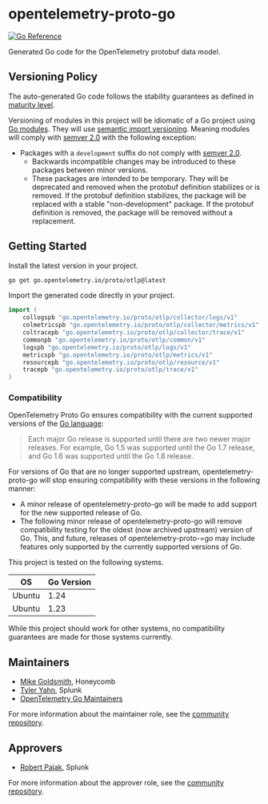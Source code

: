 # opentelemetry-proto-go

[![Go Reference](https://pkg.go.dev/badge/go.opentelemetry.io/proto/otlp.svg)](https://pkg.go.dev/go.opentelemetry.io/proto/otlp)

Generated Go code for the OpenTelemetry protobuf data model.

## Versioning Policy

The auto-generated Go code follows the stability guarantees as defined in
[maturity
level](https://github.com/open-telemetry/opentelemetry-proto?tab=readme-ov-file#maturity-level).

Versioning of modules in this project will be idiomatic of a Go project using [Go modules](https://github.com/golang/go/wiki/Modules).
They will use [semantic import versioning](https://github.com/golang/go/wiki/Modules#semantic-import-versioning).
Meaning modules will comply with [semver 2.0](https://semver.org/spec/v2.0.0.html) with the following exception:

- Packages with a `development` suffix do not comply with [semver 2.0](https://semver.org/spec/v2.0.0.html).
  - Backwards incompatible changes may be introduced to these packages between minor versions.
  - These packages are intended to be temporary.
    They will be deprecated and removed when the protobuf definition stabilizes or is removed.
    If the protobuf definition stabilizes, the package will be replaced with a stable "non-development" package.
    If the protobuf definition is removed, the package will be removed without a replacement.

## Getting Started

Install the latest version in your project.

```sh
go get go.opentelemetry.io/proto/otlp@latest
```

Import the generated code directly in your project.

```go
import (
	collogspb "go.opentelemetry.io/proto/otlp/collector/logs/v1"
	colmetricspb "go.opentelemetry.io/proto/otlp/collector/metrics/v1"
	coltracepb "go.opentelemetry.io/proto/otlp/collector/trace/v1"
	commonpb "go.opentelemetry.io/proto/otlp/common/v1"
	logspb "go.opentelemetry.io/proto/otlp/logs/v1"
	metricspb "go.opentelemetry.io/proto/otlp/metrics/v1"
	resourcepb "go.opentelemetry.io/proto/otlp/resource/v1"
	tracepb "go.opentelemetry.io/proto/otlp/trace/v1"
)
```

### Compatibility

OpenTelemetry Proto Go ensures compatibility with the current supported
versions of
the [Go language](https://golang.org/doc/devel/release#policy):

> Each major Go release is supported until there are two newer major releases.
> For example, Go 1.5 was supported until the Go 1.7 release, and Go 1.6 was supported until the Go 1.8 release.

For versions of Go that are no longer supported upstream, opentelemetry-proto-go will
stop ensuring compatibility with these versions in the following manner:

- A minor release of opentelemetry-proto-go will be made to add support for the new
  supported release of Go.
- The following minor release of opentelemetry-proto-go will remove compatibility
  testing for the oldest (now archived upstream) version of Go. This, and
  future, releases of opentelemetry-proto-=go may include features only supported by
  the currently supported versions of Go.

This project is tested on the following systems.

| OS       | Go Version |
| -------- | ---------- |
| Ubuntu   | 1.24       |
| Ubuntu   | 1.23       |

While this project should work for other systems, no compatibility guarantees
are made for those systems currently.

## Maintainers

- [Mike Goldsmith](https://github.com/MikeGoldsmith), Honeycomb
- [Tyler Yahn](https://github.com/MrAlias), Splunk
- [OpenTelemetry Go Maintainers](https://github.com/open-telemetry/opentelemetry-go/blob/main/CONTRIBUTING.md#maintainers)

For more information about the maintainer role, see the [community repository](https://github.com/open-telemetry/community/blob/main/guides/contributor/membership.md#maintainer).

## Approvers

- [Robert Pająk](https://github.com/pellared), Splunk

For more information about the approver role, see the [community repository](https://github.com/open-telemetry/community/blob/main/guides/contributor/membership.md#approver).
